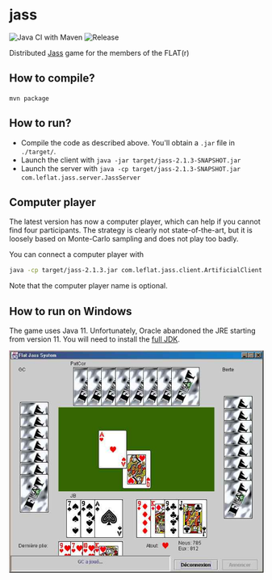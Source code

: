 # jass
![Java CI with Maven](https://github.com/jberclaz/jass/workflows/Build/badge.svg) ![Release](https://img.shields.io/github/v/release/jberclaz/jass)

Distributed [Jass](https://en.wikipedia.org/wiki/Jass) game for the members of the FLAT(r)

## How to compile?
`mvn package`

## How to run?
- Compile the code as described above. You'll obtain a `.jar` file in `./target/`.
- Launch the client with `java -jar target/jass-2.1.3-SNAPSHOT.jar`
- Launch the server with `java -cp target/jass-2.1.3-SNAPSHOT.jar com.leflat.jass.server.JassServer`

## Computer player
The latest version has now a computer player, which can help if you cannot find four participants. The strategy is clearly not state-of-the-art, but it is loosely based on Monte-Carlo sampling and does not play too badly.

You can connect a computer player with
```bash
java -cp target/jass-2.1.3.jar com.leflat.jass.client.ArtificialClient <server_host> <game_id> [<name>]
```
Note that the computer player name is optional.

## How to run on Windows
The game uses Java 11. Unfortunately, Oracle abandoned the JRE
starting from version 11. You will need to install the
[full JDK](https://www.oracle.com/java/technologies/javase-jdk14-downloads.html#license-lightbox).

![Jass client screenshot](doc/screenjass.jpg)

